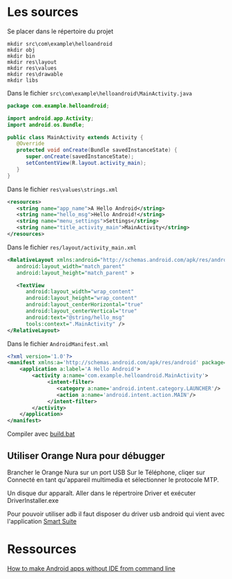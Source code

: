 

# Les sources

Se placer dans le répertoire du projet

```
mkdir src\com\example\helloandroid
mkdir obj
mkdir bin
mkdir res\layout
mkdir res\values
mkdir res\drawable
mkdir libs
```

Dans le fichier `src\com\example\helloandroid\MainActivity.java`

```java
package com.example.helloandroid;

import android.app.Activity;
import android.os.Bundle;

public class MainActivity extends Activity {
   @Override
   protected void onCreate(Bundle savedInstanceState) {
      super.onCreate(savedInstanceState);
      setContentView(R.layout.activity_main);
   }
}
```

Dans le fichier `res\values\strings.xml`

```xml
<resources>
   <string name="app_name">A Hello Android</string>
   <string name="hello_msg">Hello Android!</string>
   <string name="menu_settings">Settings</string>
   <string name="title_activity_main">MainActivity</string>
</resources>
```

Dans le fichier `res/layout/activity_main.xml`

```xml
<RelativeLayout xmlns:android="http://schemas.android.com/apk/res/android" xmlns:tools="http://schemas.android.com/tools"
   android:layout_width="match_parent"
   android:layout_height="match_parent" >

   <TextView
      android:layout_width="wrap_content"
      android:layout_height="wrap_content"
      android:layout_centerHorizontal="true"
      android:layout_centerVertical="true"
      android:text="@string/hello_msg"
      tools:context=".MainActivity" />
</RelativeLayout>
```


Dans le fichier `AndroidManifest.xml`

```xml
<?xml version='1.0'?>
<manifest xmlns:a='http://schemas.android.com/apk/res/android' package='com.example.helloandroid' a:versionCode='0' a:versionName='0'>
    <application a:label='A Hello Android'>
        <activity a:name='com.example.helloandroid.MainActivity'>
             <intent-filter>
                <category a:name='android.intent.category.LAUNCHER'/>
                <action a:name='android.intent.action.MAIN'/>
             </intent-filter>
        </activity>
    </application>
</manifest>
```

Compiler avec [build.bat](sources/build.bat)

## Utiliser Orange Nura pour débugger

Brancher le Orange Nura sur un port USB
Sur le Téléphone, cliqer sur Connecté en tant qu'appareil multimedia et sélectionner le protocole MTP.

Un disque dur apparaît. Aller dans le répertroire  Driver et exécuter DriverInstaller.exe

Pour pouvoir utiliser adb il faut disposer du driver usb android qui vient avec l'application [Smart Suite](http://www.alcatel-mobile.com/fr/support/smartsuite/list)


# Ressources

[How to make Android apps without IDE from command line](https://medium.com/@authmane512/how-to-build-an-apk-from-command-line-without-ide-7260e1e22676)
